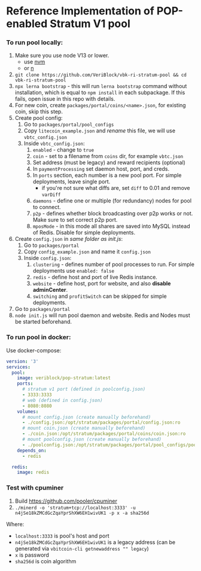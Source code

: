 # Reference Implementation of POP-enabled Stratum V1 pool

### To run pool locally:

1. Make sure you use node V13 or lower.
    - use [nvm](https://github.com/nvm-sh/nvm#installation)
    - or [n](https://github.com/tj/n)
2. `git clone https://github.com/VeriBlock/vbk-ri-stratum-pool && cd vbk-ri-stratum-pool`
3. `npx lerna bootstrap` - this will run `lerna bootstrap` command without installation, which is equal to `npm install` in each subpackage. If this fails, open issue in this repo with details.
4. For new coin, create `packages/portal/coins/<name>.json`, for existing coin, skip this step.
5. Create pool config:
    1. Go to `packages/portal/pool_configs`
    2. Copy `litecoin_example.json` and *rename* this file, we will use `vbtc_config.json`
    3. Inside `vbtc_config.json`:
         1. `enabled` - change to `true`
         2. `coin` - set to a filename from `coins` dir, for example `vbtc.json`
         3. Set address (must be legacy) and reward recipients (optional)
         4. In `paymentProcessing` set daemon host, port, and creds.
         5. In `ports` section, each number is a new pool port. For simple deployments, leave single port.
            - if you're not sure what diffs are, set `diff` to 0.01 and remove `varDiff`
         6. `daemons` - define one or multiple (for redundancy) nodes for pool to connect.
         7. `p2p` - defines whether block broadcasting over p2p works or not. Make sure to set correct p2p port.
         8. `mposMode` - in this mode all shares are saved into MySQL instead of Redis. Disable for simple deployments.
6. Create `config.json` in *same folder as init.js*:
   1. Go to `packages/portal`
   2. Copy `config_example.json` and name it `config.json`
   3. Inside `config.json`:
      1. `clustering` - defines number of pool processes to run. For simple deployments use `enabled: false`
      2. `redis` - define host and port of live Redis instance.
      3. `website` - define host, port for website, and also **disable adminCenter**.
      4. `switching` and `profitSwitch` can be skipped for simple deployments.
7. Go to `packages/portal`
8. `node init.js` will run pool daemon and website. Redis and Nodes must be started beforehand.

### To run pool in docker:

Use docker-compose:

```yml
version: '3'
services:
  pool:
    image: veriblock/pop-stratum:latest
    ports:
      # stratum v1 port (defined in poolconfig.json)
      - 3333:3333
      # web (defined in config.json)
      - 8080:8080
    volumes:
      # mount config.json (create manually beforehand)
      - ./config.json:/opt/stratum/packages/portal/config.json:ro
      # mount coin.json (create manually beforehand)
      - ./coin.json:/opt/stratum/packages/portal/coins/coin.json:ro
      # mount poolconfig.json (create manually beforehand)
      - ./poolconfig.json:/opt/stratum/packages/portal/pool_configs/poolconfig.json:ro
    depends_on:
      - redis

  redis:
    image: redis
```


### Test with cpuminer

1. Build https://github.com/pooler/cpuminer
2. `./minerd -o 'stratum+tcp://localhost:3333' -u n4jSe18kZMCdGcZqaYprShXW6EH1wivUK1 -p x -a sha256d`

Where:
- `localhost:3333` is pool's host and port
- `n4jSe18kZMCdGcZqaYprShXW6EH1wivUK1` is a legacy address (can be generated via `vbitcoin-cli getnewaddress "" legacy`)
- `x` is password
- `sha256d` is coin algorithm
